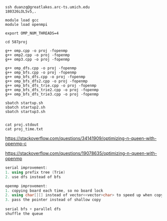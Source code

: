 ```shell
ssh duanzq@greatlakes.arc-ts.umich.edu
180326LOL5v5,.

module load gcc
module load openmpi

export OMP_NUM_THREADS=4

cd 587proj

g++ omp.cpp -o proj -fopenmp
g++ omp2.cpp -o proj -fopenmp
g++ omp3.cpp -o proj -fopenmp

g++ omp_dfs.cpp -o proj -fopenmp
g++ omp_bfs.cpp -o proj -fopenmp
g++ omp_bfs_dfs.cpp -o proj -fopenmp
g++ omp_bfs_dfs2.cpp -o proj -fopenmp
g++ omp_bfs_dfs_trie.cpp -o proj -fopenmp
g++ omp_bfs_dfs_trie2.cpp -o proj -fopenmp
g++ omp_bfs_dfs_trie3.cpp -o proj -fopenmp

sbatch startup.sh
sbatch startup2.sh
sbatch startup3.sh


cat proj.stdout
cat proj_time.txt
```

https://stackoverflow.com/questions/34141909/optimizing-n-queen-with-openmp-c

https://stackoverflow.com/questions/19078635/optimizing-n-queen-with-openmp

```c++
serial improvement:
1. using prefix tree (Trie)
2. use dfs instead of bfs

openmp improvement:
1. copying board each time, so no board lock
2. using char[][] instead of vector<<vector>char> to speed up when copying!!!
3. pass the pointer instead of shallow copy
  
serial bfs + parallel dfs
shuffle the queue
```

